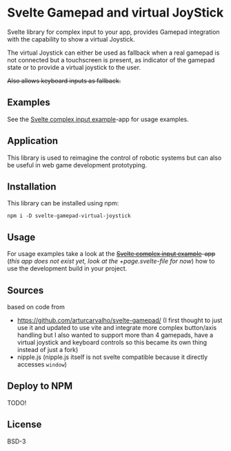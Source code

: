 # Svelte Gamepad and virtual JoyStick
Svelte library for complex input to your app, provides Gamepad integration with the capability to show a virtual Joystick.

The virtual Joystick can either be used as fallback when a real gamepad is not connected but a touchscreen is present, as indicator of the gamepad state or to provide a virtual joystick to the user.

~~Also allows keyboard inputs as fallback.~~

## Examples
See the [Svelte complex input example](../../../svelte-complex-input-example)-app for usage examples.

## Application
This library is used to reimagine the control of robotic systems but can also be useful in web game development prototyping.

## Installation
This library can be installed using npm:
```
npm i -D svelte-gamepad-virtual-joystick
```

## Usage
For usage examples take a look at the ~~[Svelte complex input example](../../../svelte-complex-input-example)-app~~ (_this app does not exist yet, look at the +page.svelte-file for now_) how to use the development build in your project.

## Sources
based on code from
 - https://github.com/arturcarvalho/svelte-gamepad/ (I first thought to just use it and updated to use vite and integrate more complex button/axis handling but I also wanted to support more than 4 gamepads, have a virtual joystick and keyboard controls so this became its own thing instead of just a fork)
 - nipple.js (nipple.js itself is not svelte compatible because it directly accesses `window`)


## Deploy to NPM
TODO!

## License
BSD-3
